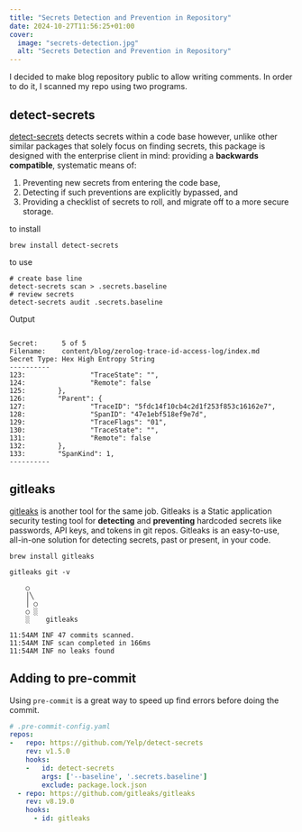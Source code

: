 ```yaml
---
title: "Secrets Detection and Prevention in Repository"
date: 2024-10-27T11:56:25+01:00
cover:
  image: "secrets-detection.jpg"
  alt: "Secrets Detection and Prevention in Repository"
---
```


I decided to make blog repository public to allow writing comments. In order to do it, I scanned my repo using two programs.

## detect-secrets
[detect-secrets](https://github.com/Yelp/detect-secrets) detects secrets within a code base however, unlike other similar packages that solely focus on finding secrets, this package is designed with the enterprise client in mind: providing a **backwards compatible**, systematic means of:

1. Preventing new secrets from entering the code base,
2. Detecting if such preventions are explicitly bypassed, and
3. Providing a checklist of secrets to roll, and migrate off to a more secure storage.

to install 

```
brew install detect-secrets
```

to use
```
# create base line
detect-secrets scan > .secrets.baseline
# review secrets
detect-secrets audit .secrets.baseline
```

Output
```

Secret:      5 of 5
Filename:    content/blog/zerolog-trace-id-access-log/index.md
Secret Type: Hex High Entropy String
----------
123:                "TraceState": "",
124:                "Remote": false
125:        },
126:        "Parent": {
127:                "TraceID": "5fdc14f10cb4c2d1f253f853c16162e7",
128:                "SpanID": "47e1ebf518ef9e7d",
129:                "TraceFlags": "01",
130:                "TraceState": "",
131:                "Remote": false
132:        },
133:        "SpanKind": 1,
----------
```

## gitleaks

[gitleaks](https://github.com/gitleaks/gitleaks) is another tool for the same job. Gitleaks is a Static application security testing tool for **detecting** and **preventing** hardcoded secrets like passwords, API keys, and tokens in git repos. Gitleaks is an easy-to-use, all-in-one solution for detecting secrets, past or present, in your code.

```
brew install gitleaks
```

```
gitleaks git -v

    ○
    │╲
    │ ○
    ○ ░
    ░    gitleaks

11:54AM INF 47 commits scanned.
11:54AM INF scan completed in 166ms
11:54AM INF no leaks found
```
## Adding to pre-commit

Using `pre-commit` is a great way to speed up find errors before doing the commit. 

```yaml
# .pre-commit-config.yaml
repos:
-   repo: https://github.com/Yelp/detect-secrets
    rev: v1.5.0
    hooks:
    -   id: detect-secrets
        args: ['--baseline', '.secrets.baseline']
        exclude: package.lock.json
  - repo: https://github.com/gitleaks/gitleaks
    rev: v8.19.0
    hooks:
      - id: gitleaks
```
